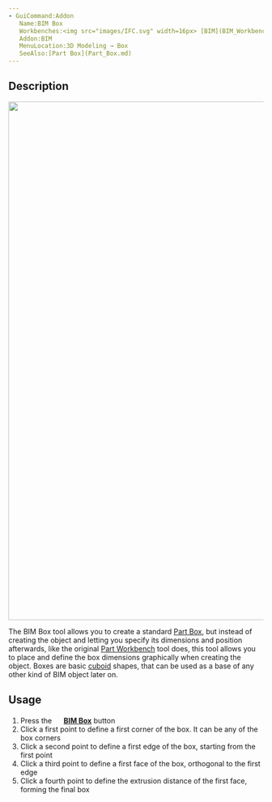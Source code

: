 ```yaml
---
- GuiCommand:Addon
   Name:BIM Box
   Workbenches:<img src="images/IFC.svg" width=16px> [BIM](BIM_Workbench.md)
   Addon:BIM
   MenuLocation:3D Modeling → Box
   SeeAlso:[Part Box](Part_Box.md)
---
```


## Description

<img alt="" src=images/BIM_box_screenshot.png  style="width:1024px;">

The BIM Box tool allows you to create a standard [Part Box](Part_Box.md), but instead of creating the object and letting you specify its dimensions and position afterwards, like the original [Part Workbench](Part_Workbench.md) tool does, this tool allows you to place and define the box dimensions graphically when creating the object. Boxes are basic [cuboid](https://en.wikipedia.org/wiki/Cuboid) shapes, that can be used as a base of any other kind of BIM object later on.

## Usage

1.  Press the **<img src="images/BIM_Box.png" width=16px> [BIM Box](BIM_Box.md)** button
2.  Click a first point to define a first corner of the box. It can be any of the box corners
3.  Click a second point to define a first edge of the box, starting from the first point
4.  Click a third point to define a first face of the box, orthogonal to the first edge
5.  Click a fourth point to define the extrusion distance of the first face, forming the final box
